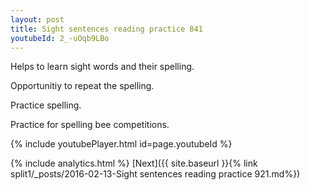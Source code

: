 ```yaml
---
layout: post
title: Sight sentences reading practice 841
youtubeId: 2_-uOqb9LBo
---
```

 
 
Helps to learn sight words and their spelling.

Opportunitiy to repeat the spelling. 

Practice spelling. 
 
Practice for spelling bee competitions. 
 
{% include youtubePlayer.html id=page.youtubeId %}
 
 
{% include analytics.html %} 
[Next]({{ site.baseurl }}{% link  split1/_posts/2016-02-13-Sight sentences reading practice 921.md%})
 
